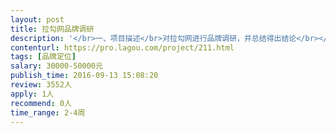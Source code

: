 ```yaml
---                
layout: post       
title: 拉勾网品牌调研           
description: '</br>一、项目描述</br>对拉勾网进行品牌调研，并总结得出结论</br></br>二、项目要求</br>调研包括线上+线下，问卷+访谈结合的方式进行，要求整理出问卷并针对目标受众开展问卷收集工作，最终得出调研结论</br></br>三、项目目的</br>1、对互联网用户进行深入的了解</br>2、对市场环境及拉勾品牌自身有更深层了解</br>3、对受众需求有深入了解</br></br>四、人员要求</br>1、有丰富的品牌调研经验，能把握调研中的各种环节</br>2、有成功案例，对品牌有重要帮助</br>3、思路较强，逻辑思维缜密</br>4、善于沟通</br>'     
contenturl: https://pro.lagou.com/project/211.html      
tags: [品牌定位]            
salary: 30000-50000元          
publish_time: 2016-09-13 15:08:20         
review: 3552人                   
apply: 1人                   
recommend: 0人                   
time_range: 2-4周              
---                 
```

